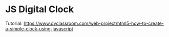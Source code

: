 # JS Digital Clock

Tutorial: https://www.dyclassroom.com/web-project/html5-how-to-create-a-simple-clock-using-javascript
